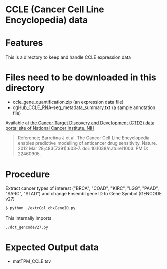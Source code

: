 # CCLE (Cancer Cell Line Encyclopedia) data

# Features
This is a directory to keep and handle CCLE expression data

# Files need to be downloaded in this directory
- ccle_gene_quantification.zip (an expression data file)
- cgHub_CCLE_RNA-seq_metadata_summary.txt (a sample annotation file)

Available at [the Cancer Target Discovery and Development (CTD2) data portal site of National Cancer Institute, NIH](https://ctd2-data.nci.nih.gov/Public/TGen/CCLE_RNA-seq_Analysis/ "CCLE portal")
> Reference; Barretina J et al. The Cancer Cell Line Encyclopedia enables predictive modelling of anticancer drug sensitivity. Nature. 2012 Mar 28;483(7391):603-7. doi: 10.1038/nature11003. PMID: 22460905.

# Procedure
 Extract cancer types of interest ("BRCA", "COAD", "KIRC", "LGG", "PAAD", "SARC", "STAD") and change Ensembl gene ID to Gene Symbol (GENCODE v27) 
```sh
$ python ./extrCol_chxGeneID.py
```
This internally imports
```python
./dct_gencodeV27.py
```

# Expected Output data 
- matTPM_CCLE.tsv